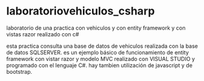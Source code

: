 # laboratoriovehiculos_csharp
laboratorio de una practica con vehiculos y con entity framework y con vistas razor realizado con c#

esta practica consulta una base de datos de vehiculos realizada con la base de datos SQLSERVER.
es un ejemplo básico de funcionamiento de entity framework con vistar razor y modelo MVC realizado con VISUAL STUDIO y programado con el lenguaje C#.
hay tambien utilización de javascript y de bootstrap.

